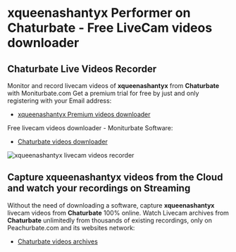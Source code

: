 # xqueenashantyx Performer on Chaturbate - Free LiveCam videos downloader

## Chaturbate Live Videos Recorder

Monitor and record livecam videos of **xqueenashantyx** from **Chaturbate** with Moniturbate.com
Get a premium trial for free by just and only registering with your Email address:
* [xqueenashantyx Premium videos downloader](https://moniturbate.com/request-demo-licence-key.html)

Free livecam videos downloader - Moniturbate Software:
* [Chaturbate videos downloader](https://moniturbate.com/moniturbate-download-software.html)

![xqueenashantyx livecam videos recorder](https://peachurnet.com/templates/moniturbate-software.png)


## Capture xqueenashantyx videos from the Cloud and watch your recordings on Streaming

Without the need of downloading a software, capture **xqueenashantyx** livecam videos from **Chaturbate** 100% online.
Watch Livecam archives from **Chaturbate** unlimitedly from thousands of existing recordings, only on Peachurbate.com and its websites network:
* [Chaturbate videos archives](https://peachurnet.com/)